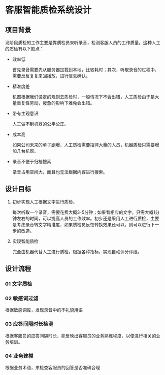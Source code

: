 # 客服智能质检系统设计

## 项目背景

现阶段质检的工作主要是靠质检员来听录音，检测客服人员的工作质量。这种人工的质检有以下缺点：

- 效率低

  首先录音需要先从服务器加载到本地，比较耗时；其次，听取录音的过程中，需要反反复复来回播放，进行信息确认。

- 精准度差

  机器根据我们设定的规则去质检时，一般情况下不会出错，人工质检由于是大量重复性劳动，疲惫的影响下难免会出错。

- 带有主观意识

  人工做不到机器的公平公正。

- 成本高

  如果公司未来的单子剧增，人工质检需要招聘大量的人员，机器质检只需要增加几台机器。

- 录音不便于归档搜索

  录音占用空间大，而且也无法根据内容进行搜索。



## 设计目标

1. 初步实现人工根据文字进行质检。

   每次听取一个录音，需要花费大概3-5分钟；如果看相应的文字，只需大概1分钟左右的时间，可以提高人员的工作效率。初步还是采用人工进行质检，主要是考虑录音转文字精准度，如果质检员反馈转换效果还可以，则可以进行下一步的改造。

2. 实现智能质检

   完全由机器代替人工进行质检，根据各种指标，实现自动评分评级。



## 设计流程

### 01 文字质检



### 02 敏感词过滤

根据敏感词库，发现录音中的不礼貌用语

### 03 应答间隔时长检测

根据客服员的应答间隔时长，能反映出客服员的业务熟练程度，以便进行相关的业务培训。

### 04 业务建模

根据业务术语，来检查客服员的回答是否准确合理
